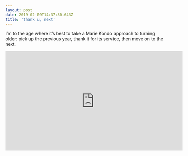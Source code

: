 ```yaml
---
layout: post
date: 2019-02-09T14:37:30.643Z
title: 'thank u, next'
---
```

I’m to the age where it’s best to take a Marie Kondo approach to turning older: pick up the previous year, thank it for its service, then move on to the next.

<iframe width="560" height="315" src="https://www.youtube.com/embed/gl1aHhXnN1k" frameborder="0" allowfullscreen=""></iframe>

